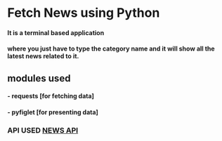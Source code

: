 # Fetch News using Python

#### It is a terminal based application 
#### where you just have to type the category name and it will show all the latest news related to it.


## modules used
#### - requests  [for fetching data]
#### - pyfiglet  [for presenting data]

### API USED <a href='https://newsapi.org/docs/get-started'>NEWS API</a>
